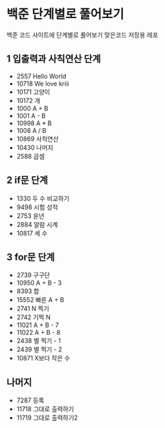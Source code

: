 # 백준 단계별로 풀어보기
백준 코드 사이트에 단계별로 풀어보기 맞은코드 저장용 레포

## 1 입출력과 사칙연산 단계
  * 2557 Hello World
  * 10718 We love kriii
  * 10171 고양이
  * 10172 개
  * 1000 A + B
  * 1001 A - B
  * 10998 A * B
  * 1008 A / B
  * 10869 사칙연산
  * 10430 나머지
  * 2588 곱셈

## 2 if문 단계
  * 1330 두 수 비교하기
  * 9498 시험 성적 
  * 2753 윤년 
  * 2884 알람 시계
  * 10817 세 수
  
## 3 for문 단계
  * 2739 구구단
  * 10950 A + B - 3
  * 8393 합
  * 15552 빠른 A + B
  * 2741 N 찍기
  * 2742 기찍 N
  * 11021 A + B - 7
  * 11022 A + B - 8
  * 2438 별 찍기 - 1
  * 2439 별 찍기 - 2
  * 10871 X보다 작은 수

## 나머지
  * 7287 등록
  * 11718 그대로 출력하기
  * 11719 그대로 출력하기2
